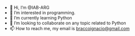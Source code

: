 - 👋 Hi, I’m @IAB-ARG
- 👀 I’m interested in programming.
- 🌱 I’m currently learning Python
- 💞️ I’m looking to collaborate on any topic related to Python
- 📫 How to reach me, my email is braccoignacio@gmail.com

<!---
IAB-ARG/IAB-ARG is a ✨ special ✨ repository because its `README.md` (this file) appears on your GitHub profile.
You can click the Preview link to take a look at your changes.
--->
